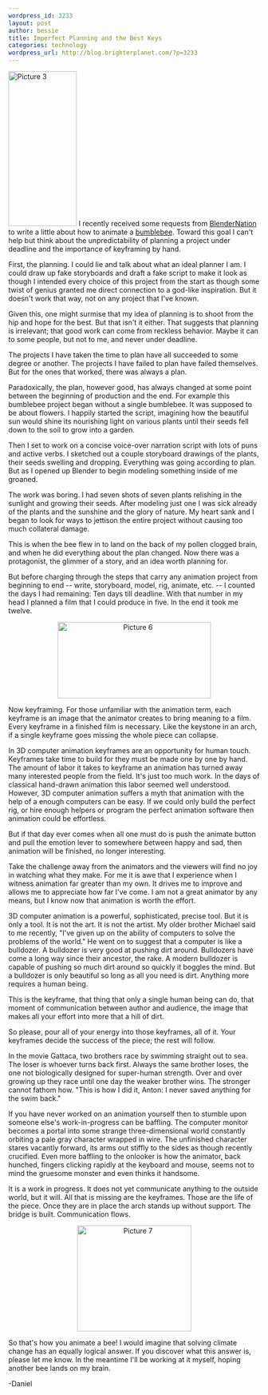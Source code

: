 ```yaml
--- 
wordpress_id: 3233
layout: post
author: bessie
title: Imperfect Planning and the Best Keys
categories: technology
wordpress_url: http://blog.brighterplanet.com/?p=3233
---
```

<a title="Picture 3 by brighterplanet, on Flickr" href="http://www.flickr.com/photos/brighterplanet/4095714271/"><img class="alignleft" style="margin-left: 0px; margin-right: 0px;" src="http://farm3.static.flickr.com/2695/4095714271_d5c79434dd_o.png" alt="Picture 3" width="137" height="310" /></a>
I recently received some requests from <a href="http://www.blendernation.com/microgrants-for-climate-projects/">BlenderNation</a> to write a little about how to animate a <a href="http://vimeo.com/7327532">bumblebee</a>.  Toward this goal I can't help but think about the unpredictability of planning a project under deadline and the importance of keyframing by hand.

First, the planning.  I could lie and talk about what an ideal planner I am.  I could draw up fake storyboards and draft a fake script to make it look as though I intended every choice of this project from the start as though some twist of genius granted me direct connection to a god-like inspiration.   But it doesn't work that way, not on any project that I've known.

<!--more-->

Given this, one might surmise that my idea of planning is to shoot from the hip and hope for the best.  But that isn't it either.  That suggests that planning is irrelevant; that good work can come from reckless behavior.  Maybe it can to some people, but not to me, and never under deadline.

The projects I have taken the time to plan have all succeeded to some degree or another.  The projects I have failed to plan have failed themselves.  But for the ones that worked, there was always a plan.

Paradoxically, the plan, however good, has always changed at some point between the beginning of production and the end.  For example this bumblebee project began without a single bumblebee.  It was supposed to be about flowers.  I happily started the script, imagining how the beautiful sun would shine its nourishing light on various plants until their seeds fell down to the soil to grow into a garden.

Then I set to work on a concise voice-over narration script with lots of puns and active verbs.  I sketched out a couple storyboard drawings of the plants, their seeds swelling and dropping.  Everything was going according to plan.  But as I opened up Blender to begin modeling something inside of me groaned.

The work was boring.  I had seven shots of seven plants relishing in the sunlight and growing their seeds.  After modeling just one I was sick already of the plants and the sunshine and the glory of nature.  My heart sank and I began to look for ways to jettison the entire project without causing too much collateral damage.

This is when the bee flew in to land on the back of my pollen clogged brain, and when he did everything about the plan changed.  Now there was a protagonist, the glimmer of a story, and an idea worth planning for.

But before charging through the steps that carry any animation project from beginning to end -- write, storyboard, model, rig, animate, etc.  --  I counted the days I had remaining: Ten days till deadline.  With that number in my head I planned a film that I could produce in five.  In the end it took me twelve.
<p style="text-align: center;"><a title="Picture 6 by brighterplanet, on Flickr" href="http://www.flickr.com/photos/brighterplanet/4095714335/"><img class="aligncenter" src="http://farm3.static.flickr.com/2752/4095714335_7fdde37e7b_o.png" alt="Picture 6" width="307" height="153" /></a></p>

Now keyframing.  For those unfamiliar with the animation term, each keyframe is an image that the animator creates to bring meaning to a film.  Every keyframe in a finished film is necessary.  Like the keystone in an arch, if a single keyframe goes missing the whole piece can collapse.

In 3D computer animation keyframes are an opportunity for human touch.  Keyframes take time to build for they must be made one by one by hand.  The amount of labor it takes to keyframe an animation has turned away many interested people from the field.  It's just too much work.  In the days of classical hand-drawn animation this labor seemed well understood.  However, 3D computer animation suffers a myth that animation with the help of a enough computers can be easy.  If we could only build the perfect rig, or hire enough helpers or program the perfect animation software then animation could be effortless.

But if that day ever comes when all one must do is push the animate button and pull the emotion lever to somewhere between happy and sad, then animation will be finished, no longer interesting.

Take the challenge away from the animators and the viewers will find no joy in watching what they make.  For me it is awe that I experience when I witness animation far greater than my own.  It drives me to improve and allows me to appreciate how far I've come.  I am not a great animator by any means, but I know now that animation is worth the effort.

3D computer animation is a powerful, sophisticated, precise tool.  But it is only a tool.  It is not the art.  It is not the artist.  My older brother Michael said to me recently, "I've given up on the ability of computers to solve the problems of the world."  He went on to suggest that a computer is like a bulldozer.  A bulldozer is very good at pushing dirt around.  Bulldozers have come a long way since their ancestor, the rake.  A modern bulldozer is capable of pushing so much dirt around so quickly it boggles the mind.  But a bulldozer is only beautiful so long as all you need is dirt.  Anything more requires a human being.

This is the keyframe, that thing that only a single human being can do, that moment of communication between author and audience, the image that makes all your effort into more that a hill of dirt.

So please, pour all of your energy into those keyframes, all of it.  Your keyframes decide the success of the piece;  the rest will follow.

In the movie Gattaca, two brothers race by swimming straight out to sea.   The loser is whoever turns back first.   Always the same brother loses, the one not biologically designed for super-human strength.  Over and over growing up they race until one day the weaker brother wins.  The stronger cannot fathom how.  "This is how I did it, Anton: I never saved anything for the swim back."

If you have never worked on an animation yourself then to stumble upon someone else's work-in-progress can be baffling.  The computer monitor becomes a portal into some strange three-dimensional world constantly orbiting a pale gray character wrapped in wire. The unfinished character stares vacantly forward, its arms out stiffly to the sides as though recently crucified.  Even more baffling to the onlooker is how the animator, back hunched, fingers clicking rapidly at the keyboard and mouse, seems not to mind the gruesome monster and even thinks it handsome.

It is a work in progress.  It does not yet communicate anything to the outside world, but it will.  All that is missing are the keyframes.  Those are the life of the piece.  Once they are in place the arch stands up without support.  The bridge is built.  Communication flows.
<p style="text-align: center;"><a title="Picture 7 by brighterplanet, on Flickr" href="http://www.flickr.com/photos/brighterplanet/4096475504/"><img class="aligncenter" src="http://farm3.static.flickr.com/2482/4096475504_90212051b9_o.png" alt="Picture 7" width="229" height="212" /></a></p>

So that's how you animate a bee!  I would imagine that solving climate change has an equally logical answer.  If you discover what this answer is, please let me know.  In the meantime I'll be working at it myself, hoping another bee lands on my brain.

-Daniel

